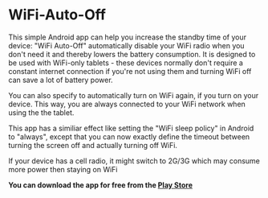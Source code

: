 WiFi-Auto-Off
=============


This simple Android app can help you increase the standby time of your device: "WiFi Auto-Off" automatically disable your WiFi radio when you don't need it and thereby lowers the battery consumption.
It is designed to be used with WiFi-only tablets - these devices normally don't require a constant internet connection if you're not using them and turning WiFi off can save a lot of battery power.

You can also specify to automatically turn on WiFi again, if you turn on your device. This way, you are always connected to your WiFi network when using the the tablet.

This app has a similiar effect like setting the "WiFi sleep policy" in Android to "always", except that you can now exactly define the timeout between turning the screen off and actually turning off WiFi.


If your device has a cell radio, it might switch to 2G/3G which may consume more power then staying on WiFi




<b>You can download the app for free from the <a href="https://play.google.com/store/apps/details?id=de.j4velin.wifiAutoOff">Play Store</a></b>
